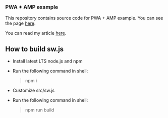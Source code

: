 <h3>PWA + AMP example</h3>
<p>This repository contains source code for PWA + AMP example. You can see the page <a target="_blank" href="https://bravemaster619.github.io/pwa-amp-example/">here</a>.</p>
<p>You can read my article <a target="_blank" href="https://medium.com/@bravemaster619/ea04f49e9d01">here</a>.</p>


## How to build sw.js

- Install latest LTS node.js and npm
- Run the following command in shell:

   > npm i
- Customize src/sw.js
- Run the following command in shell:

   > npm run build